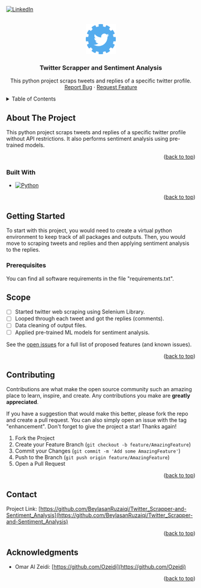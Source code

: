 <a name="readme-top"></a>

[![LinkedIn][linkedin-shield]][linkedin-url]

<!-- PROJECT LOGO -->
<br />
<div align="center">
  <a href="https://github.com/BeylasanRuzaiqi/Twitter_Scrapper-and-Sentiment_Analysis">
    <img src="images/logo.png" alt="Logo" width="80" height="80">
  </a>

<h3 align="center">Twitter Scrapper and Sentiment Analysis</h3>

  <p align="center">
    This python project scraps tweets and replies of a specific twitter profile.
    <br />
    <a href="https://github.com/BeylasanRuzaiqi/Twitter_Scrapper-and-Sentiment_Analysis/issues">Report Bug</a>
    ·
    <a href="https://github.com/BeylasanRuzaiqi/Twitter_Scrapper-and-Sentiment_Analysis/issues">Request Feature</a>
  </p>
</div>


<!-- TABLE OF CONTENTS -->
<details>
  <summary>Table of Contents</summary>
  <ol>
    <li>
      <a href="#about-the-project">About The Project</a>
      <ul>
        <li><a href="#built-with">Built With</a></li>
      </ul>
    </li>
    <li>
      <a href="#getting-started">Getting Started</a>
      <ul>
        <li><a href="#prerequisites">Prerequisites</a></li>
      </ul>
    </li>
    <li><a href="#usage">Usage</a></li>
    <li><a href="#scope">Scope</a></li>
    <li><a href="#contributing">Contributing</a></li>
    <li><a href="#acknowledgments">Acknowledgments</a></li>
  </ol>
</details>



<!-- ABOUT THE PROJECT -->
## About The Project

This python project scraps tweets and replies of a specific twitter profile without API restrictions. It also performs sentiment analysis using pre-trained models.

<p align="right">(<a href="#readme-top">back to top</a>)</p>



### Built With

* [![Python][py]][python-url]

<p align="right">(<a href="#readme-top">back to top</a>)</p>



<!-- GETTING STARTED -->
## Getting Started

To start with this project, you would need to create a virtual python environment to keep track of all packages and outputs. Then, you would move to scraping tweets and replies and then applying sentiment analysis to the replies.

### Prerequisites

You can find all software requirements in the file "requirements.txt".


<!-- SCOPE -->
## Scope

- [ ] Started twitter web scraping using Selenium Library.
- [ ] Looped through each tweet and got the replies (comments).
- [ ] Data cleaning of output files.
- [ ] Applied pre-trained ML models for sentiment analysis.

See the [open issues](https://github.com/BeylasanRuzaiqi/Twitter_Scrapper-and-Sentiment_Analysis/issues) for a full list of proposed features (and known issues).

<p align="right">(<a href="#readme-top">back to top</a>)</p>



<!-- CONTRIBUTING -->
## Contributing

Contributions are what make the open source community such an amazing place to learn, inspire, and create. Any contributions you make are **greatly appreciated**.

If you have a suggestion that would make this better, please fork the repo and create a pull request. You can also simply open an issue with the tag "enhancement".
Don't forget to give the project a star! Thanks again!

1. Fork the Project
2. Create your Feature Branch (`git checkout -b feature/AmazingFeature`)
3. Commit your Changes (`git commit -m 'Add some AmazingFeature'`)
4. Push to the Branch (`git push origin feature/AmazingFeature`)
5. Open a Pull Request

<p align="right">(<a href="#readme-top">back to top</a>)</p>


<!-- CONTACT -->
## Contact

Project Link: [https://github.com/BeylasanRuzaiqi/Twitter_Scrapper-and-Sentiment_Analysis](https://github.com/BeylasanRuzaiqi/Twitter_Scrapper-and-Sentiment_Analysis)

<p align="right">(<a href="#readme-top">back to top</a>)</p>


<!-- ACKNOWLEDGMENTS -->
## Acknowledgments

* Omar Al Zeidi: [https://github.com/Ozeidi](https://github.com/Ozeidi)

<p align="right">(<a href="#readme-top">back to top</a>)</p>



<!-- MARKDOWN LINKS & IMAGES -->
<!-- https://www.markdownguide.org/basic-syntax/#reference-style-links -->
[forks-shield]: https://github.com/BeylasanRuzaiqi/Twitter_Scrapper-and-Sentiment_Analysis.svg?style=for-the-badge
[forks-url]: https://github.com/BeylasanRuzaiqi/Twitter_Scrapper-and-Sentiment_Analysis/network/members
[linkedin-shield]: https://img.shields.io/badge/-LinkedIn-black.svg?style=for-the-badge&logo=linkedin&colorB=555
[linkedin-url]: https://www.linkedin.com/in/beylasanalruzaiqi/
[py]: https://img.shields.io/badge/python-3670A0?style=for-the-badge&logo=python&logoColor=ffdd54
[python-url]: https://python.org
